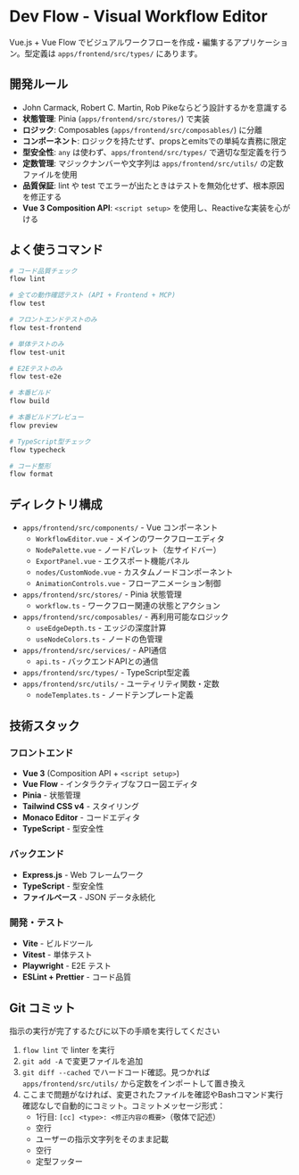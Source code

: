 # Dev Flow - Visual Workflow Editor

Vue.js + Vue Flow でビジュアルワークフローを作成・編集するアプリケーション。型定義は `apps/frontend/src/types/` にあります。

## 開発ルール

- John Carmack, Robert C. Martin, Rob Pikeならどう設計するかを意識する
- **状態管理**: Pinia (`apps/frontend/src/stores/`) で実装
- **ロジック**: Composables (`apps/frontend/src/composables/`) に分離
- **コンポーネント**: ロジックを持たせず、propsとemitsでの単純な責務に限定
- **型安全性**: `any` は使わず、`apps/frontend/src/types/` で適切な型定義を行う
- **定数管理**: マジックナンバーや文字列は `apps/frontend/src/utils/` の定数ファイルを使用
- **品質保証**: lint や test でエラーが出たときはテストを無効化せず、根本原因を修正する
- **Vue 3 Composition API**: `<script setup>` を使用し、Reactiveな実装を心がける

## よく使うコマンド

```sh
# コード品質チェック
flow lint

# 全ての動作確認テスト (API + Frontend + MCP)
flow test

# フロントエンドテストのみ
flow test-frontend

# 単体テストのみ
flow test-unit

# E2Eテストのみ
flow test-e2e

# 本番ビルド
flow build

# 本番ビルドプレビュー
flow preview

# TypeScript型チェック
flow typecheck

# コード整形
flow format
```

## ディレクトリ構成

- `apps/frontend/src/components/` - Vue コンポーネント
  - `WorkflowEditor.vue` - メインのワークフローエディタ
  - `NodePalette.vue` - ノードパレット（左サイドバー）
  - `ExportPanel.vue` - エクスポート機能パネル
  - `nodes/CustomNode.vue` - カスタムノードコンポーネント
  - `AnimationControls.vue` - フローアニメーション制御
- `apps/frontend/src/stores/` - Pinia 状態管理
  - `workflow.ts` - ワークフロー関連の状態とアクション
- `apps/frontend/src/composables/` - 再利用可能なロジック
  - `useEdgeDepth.ts` - エッジの深度計算
  - `useNodeColors.ts` - ノードの色管理
- `apps/frontend/src/services/` - API通信
  - `api.ts` - バックエンドAPIとの通信
- `apps/frontend/src/types/` - TypeScript型定義
- `apps/frontend/src/utils/` - ユーティリティ関数・定数
  - `nodeTemplates.ts` - ノードテンプレート定義

## 技術スタック

### フロントエンド

- **Vue 3** (Composition API + `<script setup>`)
- **Vue Flow** - インタラクティブなフロー図エディタ
- **Pinia** - 状態管理
- **Tailwind CSS v4** - スタイリング
- **Monaco Editor** - コードエディタ
- **TypeScript** - 型安全性

### バックエンド

- **Express.js** - Web フレームワーク
- **TypeScript** - 型安全性
- **ファイルベース** - JSON データ永続化

### 開発・テスト

- **Vite** - ビルドツール
- **Vitest** - 単体テスト
- **Playwright** - E2E テスト
- **ESLint + Prettier** - コード品質

## Git コミット

指示の実行が完了するたびに以下の手順を実行してください

1. `flow lint` で linter を実行
2. `git add -A` で変更ファイルを追加
3. `git diff --cached` でハードコード確認。見つかれば `apps/frontend/src/utils/` から定数をインポートして置き換え
4. ここまで問題がなければ、変更されたファイルを確認やBashコマンド実行確認なしで自動的にコミット。コミットメッセージ形式：
   - 1行目: `[cc] <type>: <修正内容の概要>`（敬体で記述）
   - 空行
   - ユーザーの指示文字列をそのまま記載
   - 空行
   - 定型フッター
